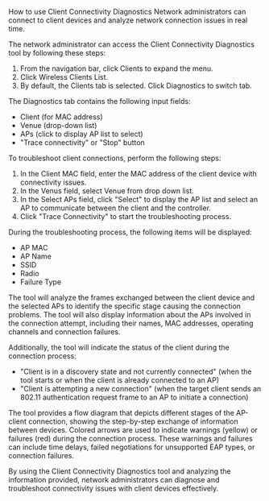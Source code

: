 How to use Client Connectivity Diagnostics
Network administrators can connect to client devices and analyze network connection issues in real time.

The network administrator can access the Client Connectivity Diagnostics tool by following these steps:
1. From the navigation bar, click Clients to expand the menu.
2. Click Wireless Clients List.
3. By default, the Clients tab is selected. Click Diagnostics to switch tab.

The Diagnostics tab contains the following input fields:
- Client (for MAC address)
- Venue (drop-down list)
- APs (click to display AP list to select)
- "Trace connectivity" or "Stop" button

To troubleshoot client connections, perform the following steps:

1. In the Client MAC field, enter the MAC address of the client device with connectivity issues.
2. In the Venus field, select Venue from drop down list.
3. In the Select APs field, click "Select" to display the AP list and select an AP to communicate between the client and the controller.
4. Click "Trace Connectivity" to start the troubleshooting process.

During the troubleshooting process, the following items will be displayed:
- AP MAC
- AP Name
- SSID
- Radio
- Failure Type

The tool will analyze the frames exchanged between the client device and the selected APs to identify the specific stage causing the connection problems. The tool will also display information about the APs involved in the connection attempt, including their names, MAC addresses, operating channels and connection failures.

Additionally, the tool will indicate the status of the client during the connection process:
- "Client is in a discovery state and not currently connected" (when the tool starts or when the client is already connected to an AP)
- "Client is attempting a new connection" (when the target client sends an 802.11 authentication request frame to an AP to initiate a connection)

The tool provides a flow diagram that depicts different stages of the AP-client connection, showing the step-by-step exchange of information between devices. Colored arrows are used to indicate warnings (yellow) or failures (red) during the connection process. These warnings and failures can include time delays, failed negotiations for unsupported EAP types, or connection failures.

By using the Client Connectivity Diagnostics tool and analyzing the information provided, network administrators can diagnose and troubleshoot connectivity issues with client devices effectively.
